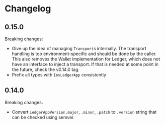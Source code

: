 # Changelog

## 0.15.0

Breaking changes:

- Give up the idea of managing `Transport`s internally. The transport handling
  is too environment-specific and should be done by the caller. This also removes
  the Wallet implementation for Ledger, which does not have an interface to inject
  a transport. If that is needed at some point in the future, check the v0.14.0 tag.
- Prefix all types with `IovLedgerApp` consistently

## 0.14.0

Breaking changes:

- Convert `LedgerAppVersion.major`, `.minor`, `.patch` to `.version` string that
  can be checked using semver.
